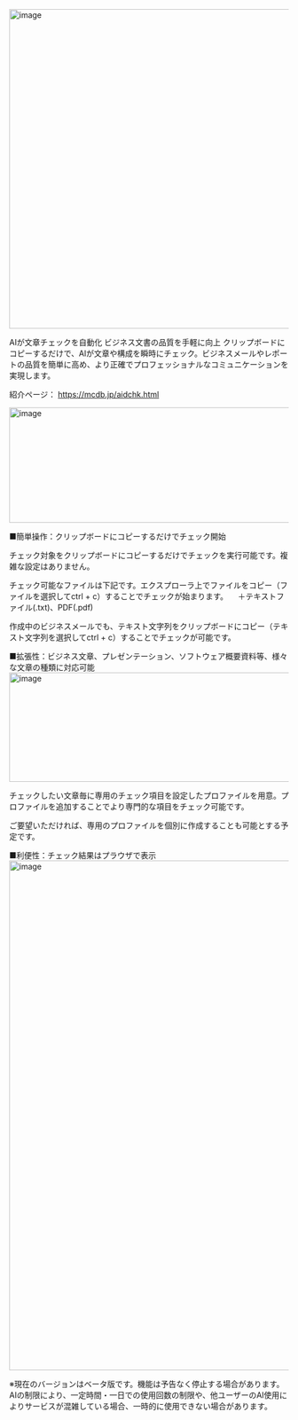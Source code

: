 <img width="768" height="576" alt="image" src="https://github.com/user-attachments/assets/77fec162-9347-40f1-ad55-df636807434d" />

AIが文章チェックを自動化
ビジネス文書の品質を手軽に向上
クリップボードにコピーするだけで、AIが文章や構成を瞬時にチェック。ビジネスメールやレポートの品質を簡単に高め、より正確でプロフェッショナルなコミュニケーションを実現します。

紹介ページ：
https://mcdb.jp/aidchk.html

<img width="940" height="208" alt="image" src="https://github.com/user-attachments/assets/dd50fa37-c57c-4869-8a63-c9a5273ef085" />


■簡単操作：クリップボードにコピーするだけでチェック開始

チェック対象をクリップボードにコピーするだけでチェックを実行可能です。複雑な設定はありません。

チェック可能なファイルは下記です。エクスプローラ上でファイルをコピー（ファイルを選択してctrl + c）することでチェックが始まります。
　＋テキストファイル(.txt)、PDF(.pdf)

作成中のビジネスメールでも、テキスト文字列をクリップボードにコピー（テキスト文字列を選択してctrl + c）することでチェックが可能です。

■拡張性：ビジネス文章、プレゼンテーション、ソフトウェア概要資料等、様々な文章の種類に対応可能
<img width="609" height="197" alt="image" src="https://github.com/user-attachments/assets/7333b314-f0a1-49af-817b-badc8f15270e" />


チェックしたい文章毎に専用のチェック項目を設定したプロファイルを用意。プロファイルを追加することでより専門的な項目をチェック可能です。

ご要望いただければ、専用のプロファイルを個別に作成することも可能とする予定です。

■利便性：チェック結果はプラウザで表示
<img width="939" height="919" alt="image" src="https://github.com/user-attachments/assets/a44ba5ad-f966-4b36-9862-18e44e0405a9" />

※現在のバージョンはベータ版です。機能は予告なく停止する場合があります。AIの制限により、一定時間・一日での使用回数の制限や、他ユーザーのAI使用によりサービスが混雑している場合、一時的に使用できない場合があります。

